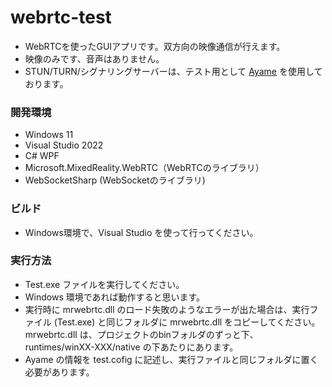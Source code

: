 # webrtc-test

- WebRTCを使ったGUIアプリです。双方向の映像通信が行えます。
- 映像のみです、音声はありません。
- STUN/TURN/シグナリングサーバーは、テスト用として [Ayame](https://ayame-labo.shiguredo.app/) を使用しております。

### 開発環境
- Windows 11
- Visual Studio 2022
- C# WPF
- Microsoft.MixedReality.WebRTC（WebRTCのライブラリ）
- WebSocketSharp (WebSocketのライブラリ)

### ビルド
- Windows環境で、Visual Studio を使って行ってください。

### 実行方法
- Test.exe ファイルを実行してください。
- Windows 環境であれば動作すると思います。
- 実行時に mrwebrtc.dll のロード失敗のようなエラーが出た場合は、実行ファイル (Test.exe) と同じフォルダに mrwebrtc.dll をコピーしてください。mrwebrtc.dll は、プロジェクトのbinフォルダのずっと下、runtimes/winXX-XXX/native の下あたりにあります。
- Ayame の情報を test.cofig に記述し、実行ファイルと同じフォルダに置く必要があります。
